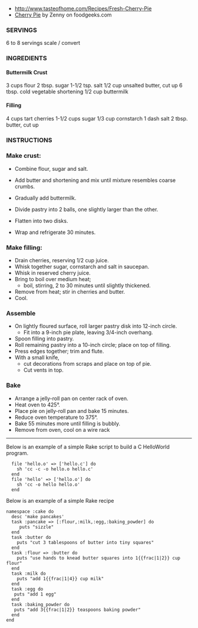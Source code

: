 * http://www.tasteofhome.com/Recipes/Fresh-Cherry-Pie
* [Cherry Pie](http://www.foodgeeks.com/recipes/1014) by Zenny on foodgeeks.com

### SERVINGS

6 to 8 servings scale / convert

### INGREDIENTS

#### Buttermilk Crust

3 cups flour
2 tbsp. sugar
1-1/2 tsp. salt
1/2 cup unsalted butter, cut up
6 tbsp. cold vegetable shortening
1/2 cup buttermilk

#### Filling

4 cups tart cherries
1-1/2 cups sugar
1/3 cup cornstarch
1 dash salt
2 tbsp. butter, cut up

### INSTRUCTIONS

### Make crust:

* Combine flour, sugar and salt. 
* Add butter and shortening and mix until mixture resembles coarse crumbs. 
* Gradually add buttermilk. 

* Divide pastry into 2 balls, one slightly larger than the other. 
* Flatten into two disks. 
* Wrap and refrigerate 30 minutes.

### Make filling:

* Drain cherries, reserving 1/2 cup juice. 
* Whisk together sugar, cornstarch and salt in saucepan. 
* Whisk in reserved cherry juice. 
* Bring to boil over medium heat; 
  - boil, stirring, 2 to 30 minutes until slightly thickened. 
* Remove from heat; stir in cherries and butter. 
* Cool.

### Assemble

* On lightly floured surface, roll larger pastry disk into 12-inch circle. 
  - Fit into a 9-inch pie plate, leaving 3/4-inch overhang. 
* Spoon filling into pastry. 
* Roll remaining pastry into a 10-inch circle; place on top of filling. 
* Press edges together; trim and flute. 
* With a small knife, 
  - cut decorations from scraps and place on top of pie. 
  - Cut vents in top. 

### Bake

* Arrange a jelly-roll pan on center rack of oven. 
* Heat oven to 425°. 
* Place pie on jelly-roll pan and bake 15 minutes. 
* Reduce oven temperature to 375°. 
* Bake 55 minutes more until filling is bubbly.
* Remove from oven, cool on a wire rack



__________________________________________________________________________

Below is an example of a simple Rake script to build a C HelloWorld program.

      file 'hello.o' => ['hello.c'] do
        sh 'cc -c -o hello.o hello.c'
      end
      file 'hello' => ['hello.o'] do
        sh 'cc -o hello hello.o'
      end
  
Below is an example of a simple Rake recipe

    namespace :cake do
      desc 'make pancakes'
      task :pancake => [:flour,:milk,:egg,:baking_powder] do
         puts "sizzle"
      end
      task :butter do
        puts "cut 3 tablespoons of butter into tiny squares"
      end
      task :flour => :butter do
        puts "use hands to knead butter squares into 1{{frac|1|2}} cup flour"
      end
      task :milk do
        puts "add 1{{frac|1|4}} cup milk"
      end
      task :egg do
       puts "add 1 egg"
      end
      task :baking_powder do
       puts "add 3{{frac|1|2}} teaspoons baking powder"
      end
    end